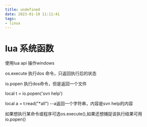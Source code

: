 ```yaml
---
title: undefined
date: 2023-01-19 11:11:41
tags:
- linux
---
```


# lua 系统函数

使用lua api 操作windows

os.execute 执行dos 命令，只返回执行后的状态

io.popen 执行dos命令，但是返回一个文件

local t = io.popen('svn help')

local a = t:read("*all")
--a返回一个字符串，内容是svn help的内容

如果想执行某命令或程序可选os.execute(),如果还想捕捉该执行结果可用io.popen()
